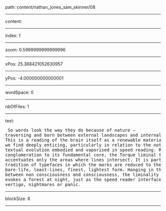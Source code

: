path: content/nathan_jones_sam_skinner/08

----

content: 

----

index: 1

----

zoom: 0.5999999999999996

----

xPos: 25.368421052630957

----

yPos: -4.000000000000001

----

wordSpace: 0

----

nbOfFiles: 1

----

text: <pre>
So
words
look
the
way
they
do
because
of
nature
–
traversing
and
born
between
external
landscapes
and
internal
networks.
This
is
a
reading
of
the
brain
itself
as
a
renewable
materialism,
which
we
find
deeply
enticing,
particularly
in
relation
to
the
notion
of
textual
evolution
embodied
and
vaporised
in
speed
reading.
Reducing
conglomeration
to
its
fundamental
core,
the
Torque
liminal
typeface
accentuates
only
the
areas
where
lines
intersect.
It
is
part
of
a
tradition
of
typefaces
in
which
the
marks
are
reduced
to
their
bare-life,
least-lines,
finest,
lightest
form.
Hanging
in
the
balance
between
non
consciousness
and
consciousness,
the
liminality
of
the
type
evokes
a
forest
at
night,
just
as
the
speed
reader
interface
can
invoke
vertigo,
nightmares
or
panic.
</pre>


----

blockSize: 8

----

